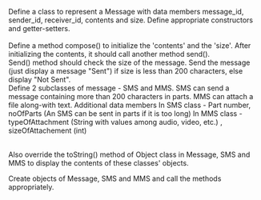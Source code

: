 <p>Define a class to represent a Message with data members message_id, sender_id, receiver_id, contents and size. Define appropriate constructors and getter-setters. <br> <br>
Define a method compose() to initialize the 'contents' and the 'size'. After initializing the contents, it should call another method send().<br>
Send() method should check the size of the message. Send the message (just display a message "Sent") if size is less than 200 characters, else display "Not Sent".<br>
Define 2 subclasses of message - SMS and MMS.
SMS can send a message containing more than 200 characters in parts.
MMS can attach a file along-with text.
Additional data members
In SMS class - Part number, noOfParts (An SMS can be sent in parts if it is too long)
In MMS class - typeOfAttachment (String with values among audio, video, etc.) , sizeOfAttachement (int)
<br><br>

Also override the toString() method of Object class in Message, SMS and MMS to display the contents of these classes' objects.

Create objects of Message, SMS and MMS and call the methods appropriately.</p>